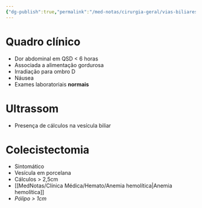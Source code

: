 ```yaml
---
{"dg-publish":true,"permalink":"/med-notas/cirurgia-geral/vias-biliares/colelitiase/"}
---
```


# Quadro clínico
- Dor abdominal em QSD < 6 horas
- Associada a alimentação gordurosa
- Irradiação para ombro D
- Náusea
- Exames laboratoriais **normais**

# Ultrassom
- Presença de cálculos na vesícula biliar

# Colecistectomia
- Sintomático 
- Vesícula em porcelana
- Cálculos > 2,5cm
- [[MedNotas/Clínica Médica/Hemato/Anemia hemolítica\|Anemia hemolítica]]
- *Pólipo > 1cm*